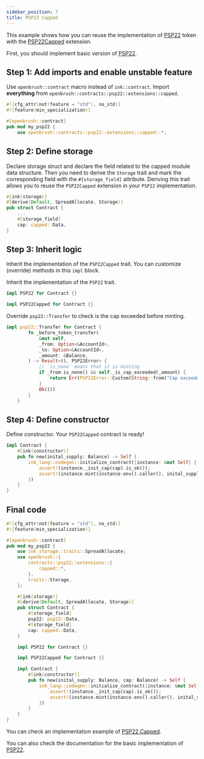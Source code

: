 ```yaml
---
sidebar_position: 7
title: PSP22 Capped
---
```


This example shows how you can reuse the implementation of [PSP22](https://github.com/Supercolony-net/openbrush-contracts/tree/main/contracts/src/token/psp22) token with the [PSP22Capped](https://github.com/Supercolony-net/openbrush-contracts/tree/main/contracts/src/token/psp22/extensions/capped.rs) extension.

First, you should implement basic version of [PSP22](/smart-contracts/PSP22).

## Step 1: Add imports and enable unstable feature

Use `openbrush::contract` macro instead of `ink::contract`. Import **everything** from `openbrush::contracts::psp22::extensions::capped`.

```rust
#![cfg_attr(not(feature = "std"), no_std)]
#![feature(min_specialization)]

#[openbrush::contract]
pub mod my_psp22 {
    use openbrush::contracts::psp22::extensions::capped::*;
```

## Step 2: Define storage

Declare storage struct and declare the field related to the capped module data structure.
Then you need to derive the `Storage` trait and mark the corresponding field with
the `#[storage_field]` attribute. Deriving this trait allows you to reuse the
`PSP22Capped` extension in your `PSP22` implementation.

```rust
#[ink(storage)]
#[derive(Default, SpreadAllocate, Storage)]
pub struct Contract {
    ...
    #[storage_field]
    cap: capped::Data,
}
```

## Step 3: Inherit logic

Inherit the implementation of the `PSP22Capped` trait. You can customize (override)
methods in this `impl` block.

Inherit the implementation of the `PSP22` trait.

```rust
impl PSP22 for Contract {}

impl PSP22Capped for Contract {}
```

Override `psp22::Transfer` to check is the cap exceeded before minting.

```rust 
impl psp22::Transfer for Contract {
        fn _before_token_transfer(
            &mut self,
            _from: Option<&AccountId>,
            _to: Option<&AccountId>,
            _amount: &Balance,
        ) -> Result<(), PSP22Error> {
            // `is_none` means that it is minting
            if _from.is_none() && self._is_cap_exceeded(_amount) {
                return Err(PSP22Error::Custom(String::from("Cap exceeded")))
            }
            Ok(())
        }
    }
```

## Step 4: Define constructor

Define constructor. Your `PSP22Capped` contract is ready!

```rust
impl Contract {
    #[ink(constructor)]
    pub fn new(inital_supply: Balance) -> Self {
        ink_lang::codegen::initialize_contract(|instance: &mut Self| {
            assert!(instance._init_cap(cap).is_ok());
            assert!(instance.mint(instance.env().caller(), inital_supply).is_ok());
        })
    }
}
```

## Final code

```rust
#![cfg_attr(not(feature = "std"), no_std)]
#![feature(min_specialization)]

#[openbrush::contract]
pub mod my_psp22 {
    use ink_storage::traits::SpreadAllocate;
    use openbrush::{
        contracts::psp22::extensions::{
            capped::*,
        },
        traits::Storage,
    };

    #[ink(storage)]
    #[derive(Default, SpreadAllocate, Storage)]
    pub struct Contract {
        #[storage_field]
        psp22: psp22::Data,
        #[storage_field]
        cap: capped::Data,
    }

    impl PSP22 for Contract {}

    impl PSP22Capped for Contract {}

    impl Contract {
        #[ink(constructor)]
        pub fn new(inital_supply: Balance, cap: Balance) -> Self {
            ink_lang::codegen::initialize_contract(|instance: &mut Self| {
                assert!(instance._init_cap(cap).is_ok());
                assert!(instance.mint(instance.env().caller(), inital_supply).is_ok());
            })
        }
    }
}
```

You can check an implementation example of [PSP22 Capped](https://github.com/Supercolony-net/openbrush-contracts/tree/main/examples/psp22_extensions/capped).

You can also check the documentation for the basic implementation of [PSP22](/smart-contracts/PSP22).
